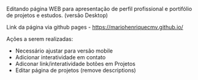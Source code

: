 Editando página WEB para apresentação de perfil profissional e portifólio de projetos e estudos. (versão Desktop)

Link da página via github pages - https://mariohenriquecmv.github.io/

Ações a serem realizadas: 

- Necessário ajustar para versão mobile
- Adicionar interatividade em contato
- Adiconar link/interatividade botões em Projetos
- Editar página de projetos (remove descriptions)

